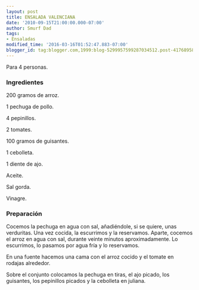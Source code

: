 ```yaml
---
layout: post
title: ENSALADA VALENCIANA
date: '2010-09-15T21:00:00.000-07:00'
author: Smurf Dad
tags:
- Ensaladas
modified_time: '2016-03-16T01:52:47.883-07:00'
blogger_id: tag:blogger.com,1999:blog-5299957599287034512.post-4176895853226337869
---
```


Para 4 personas.

<h3>Ingredientes</h3>

200 gramos de arroz.

1 pechuga de pollo.

4 pepinillos.

2 tomates.

100 gramos de guisantes.

1 cebolleta.

1 diente de ajo.

Aceite.

Sal gorda.

Vinagre.

<h3>Preparación</h3>

Cocemos la pechuga en agua con sal, añadiéndole, si se quiere, unas verduritas. Una vez cocida, la escurrimos y la reservamos. Aparte, cocemos el arroz en agua con sal, durante veinte minutos aproximadamente. Lo escurrimos, lo pasamos por agua fría y lo reservamos.

En una fuente hacemos una cama con el arroz cocido y el tomate en rodajas alrededor.

Sobre el conjunto colocamos la pechuga en tiras, el ajo picado, los guisantes, los pepinillos picados y la cebolleta en juliana.

